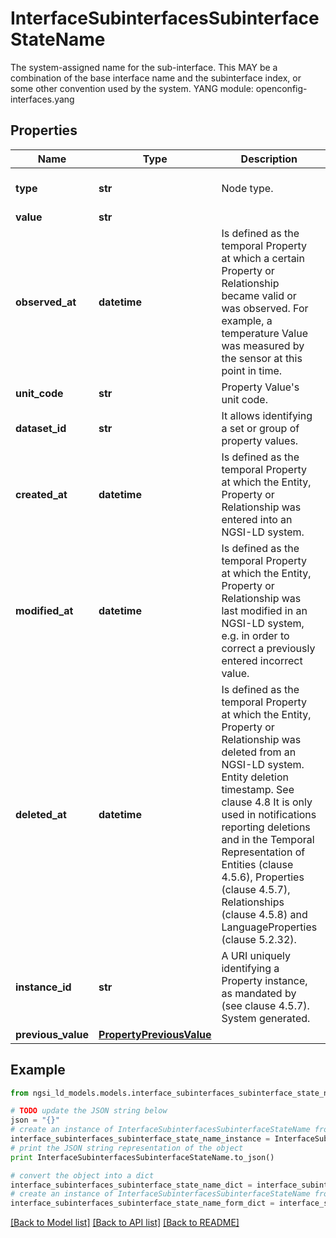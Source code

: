 # InterfaceSubinterfacesSubinterfaceStateName

The system-assigned name for the sub-interface. This MAY be a combination of the base interface name and the subinterface index, or some other convention used by the system.  YANG module: openconfig-interfaces.yang 

## Properties

Name | Type | Description | Notes
------------ | ------------- | ------------- | -------------
**type** | **str** | Node type.  | [optional] [default to 'Property']
**value** | **str** |  | 
**observed_at** | **datetime** | Is defined as the temporal Property at which a certain Property or Relationship became valid or was observed. For example, a temperature Value was measured by the sensor at this point in time.  | [optional] 
**unit_code** | **str** | Property Value&#39;s unit code.  | [optional] 
**dataset_id** | **str** | It allows identifying a set or group of property values.  | [optional] 
**created_at** | **datetime** | Is defined as the temporal Property at which the Entity, Property or Relationship was entered into an NGSI-LD system.  | [optional] [readonly] 
**modified_at** | **datetime** | Is defined as the temporal Property at which the Entity, Property or Relationship was last modified in an NGSI-LD system, e.g. in order to correct a previously entered incorrect value.  | [optional] [readonly] 
**deleted_at** | **datetime** | Is defined as the temporal Property at which the Entity, Property or Relationship was deleted from an NGSI-LD system.  Entity deletion timestamp. See clause 4.8 It is only used in notifications reporting deletions and in the Temporal Representation of Entities (clause 4.5.6), Properties (clause 4.5.7), Relationships (clause 4.5.8) and LanguageProperties (clause 5.2.32).  | [optional] [readonly] 
**instance_id** | **str** | A URI uniquely identifying a Property instance, as mandated by (see clause 4.5.7). System generated.  | [optional] [readonly] 
**previous_value** | [**PropertyPreviousValue**](PropertyPreviousValue.md) |  | [optional] 

## Example

```python
from ngsi_ld_models.models.interface_subinterfaces_subinterface_state_name import InterfaceSubinterfacesSubinterfaceStateName

# TODO update the JSON string below
json = "{}"
# create an instance of InterfaceSubinterfacesSubinterfaceStateName from a JSON string
interface_subinterfaces_subinterface_state_name_instance = InterfaceSubinterfacesSubinterfaceStateName.from_json(json)
# print the JSON string representation of the object
print InterfaceSubinterfacesSubinterfaceStateName.to_json()

# convert the object into a dict
interface_subinterfaces_subinterface_state_name_dict = interface_subinterfaces_subinterface_state_name_instance.to_dict()
# create an instance of InterfaceSubinterfacesSubinterfaceStateName from a dict
interface_subinterfaces_subinterface_state_name_form_dict = interface_subinterfaces_subinterface_state_name.from_dict(interface_subinterfaces_subinterface_state_name_dict)
```
[[Back to Model list]](../README.md#documentation-for-models) [[Back to API list]](../README.md#documentation-for-api-endpoints) [[Back to README]](../README.md)


